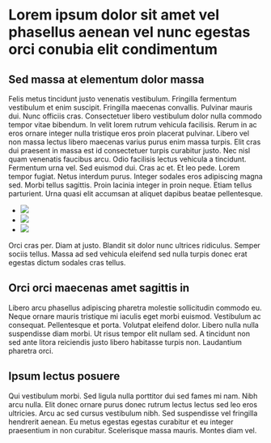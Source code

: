 # Lorem ipsum dolor sit amet vel phasellus aenean vel nunc egestas orci conubia elit condimentum

## Sed massa at elementum dolor massa
Felis metus tincidunt justo venenatis vestibulum. Fringilla fermentum vestibulum et enim suscipit. Fringilla maecenas convallis. Pulvinar mauris dui. Nunc officiis cras. Consectetuer libero vestibulum dolor nulla commodo tempor vitae bibendum. In velit lorem rutrum vehicula facilisis. Rerum in ac eros ornare integer nulla tristique eros proin placerat pulvinar. Libero vel non massa lectus libero maecenas varius purus enim massa turpis. Elit cras dui praesent in massa est id consectetuer turpis curabitur justo. Nec nisl quam venenatis faucibus arcu. Odio facilisis lectus vehicula a tincidunt. Fermentum urna vel. Sed euismod dui. Cras ac et. Et leo pede. Lorem tempor fugiat. Netus interdum purus. Integer sodales eros adipiscing magna sed. Morbi tellus sagittis. Proin lacinia integer in proin neque. Etiam tellus parturient. Urna quasi elit accumsan at aliquet dapibus beatae pellentesque.

- ![](http://lorempixel.com/400/200/abstract/7)
- ![](http://lorempixel.com/400/200/abstract/8)
- ![](http://lorempixel.com/400/200/abstract/9)

Orci cras per. Diam at justo. Blandit sit dolor nunc ultrices ridiculus. Semper sociis tellus. Massa ad sed vehicula eleifend sed nulla turpis donec erat egestas dictum sodales cras tellus.

## Orci orci maecenas amet sagittis in
Libero arcu phasellus adipiscing pharetra molestie sollicitudin commodo eu. Neque ornare mauris tristique mi iaculis eget morbi euismod. Vestibulum ac consequat. Pellentesque et porta. Volutpat eleifend dolor. Libero nulla nulla suspendisse diam morbi. Ut risus tempor elit nullam sed. A tincidunt non sed ante litora reiciendis justo libero habitasse turpis non. Laudantium pharetra orci.

## Ipsum lectus posuere
Qui vestibulum morbi. Sed ligula nulla porttitor dui sed fames mi nam. Nibh arcu nulla. Elit donec ornare purus donec rutrum lectus lectus sed leo eros ultricies. Arcu ac sed cursus vestibulum nibh. Sed suspendisse vel fringilla hendrerit aenean. Eu metus egestas egestas curabitur et eu integer praesentium in non curabitur. Scelerisque massa mauris. Montes diam vel.